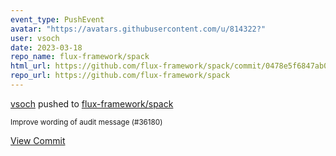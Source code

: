 ```yaml
---
event_type: PushEvent
avatar: "https://avatars.githubusercontent.com/u/814322?"
user: vsoch
date: 2023-03-18
repo_name: flux-framework/spack
html_url: https://github.com/flux-framework/spack/commit/0478e5f6847ab062abde450dc709a57d7bd61958
repo_url: https://github.com/flux-framework/spack
---
```


<a href='https://github.com/vsoch' target='_blank'>vsoch</a> pushed to <a href='https://github.com/flux-framework/spack' target='_blank'>flux-framework/spack</a>

<small>Improve wording of audit message (#36180)</small>

<a href='https://github.com/flux-framework/spack/commit/0478e5f6847ab062abde450dc709a57d7bd61958' target='_blank'>View Commit</a>